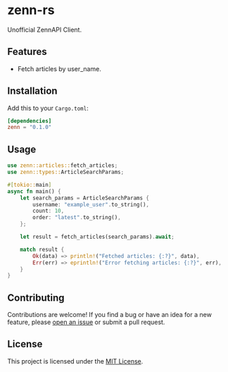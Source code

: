 # zenn-rs

Unofficial ZennAPI Client.

## Features

- Fetch articles by user_name.

## Installation

Add this to your `Cargo.toml`:

```toml
[dependencies]
zenn = "0.1.0"
```

## Usage

```rust
use zenn::articles::fetch_articles;
use zenn::types::ArticleSearchParams;

#[tokio::main]
async fn main() {
    let search_params = ArticleSearchParams {
        username: "example_user".to_string(),
        count: 10,
        order: "latest".to_string(),
    };

    let result = fetch_articles(search_params).await;

    match result {
        Ok(data) => println!("Fetched articles: {:?}", data),
        Err(err) => eprintln!("Error fetching articles: {:?}", err),
    }
}
```

## Contributing

Contributions are welcome! If you find a bug or have an idea for a new feature, please [open an issue](https://github.com/ryohidaka/zenn-rs/issues) or submit a pull request.

## License

This project is licensed under the [MIT License](LICENSE).
